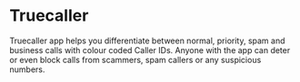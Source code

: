 # Truecaller
Truecaller app helps you differentiate between normal, priority, spam and business calls with colour coded Caller IDs. Anyone with the app can deter or even block calls from scammers, spam callers or any suspicious numbers.
